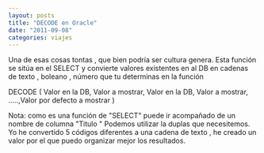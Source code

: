 ```yaml
---
layout: posts
title: "DECODE en Oracle"
date: "2011-09-08"
categories: viajes
---
```


Una de esas cosas tontas , que bien podría ser cultura genera. Esta función se sitúa en el SELECT y convierte valores existentes en al DB en cadenas de texto , boleano , número que tu determinas en la función

DECODE ( Valor en la DB, Valor a mostrar, Valor en la DB, Valor a mostrar, .....,Valor por defecto a mostrar )

Nota: como es una función de "SELECT" puede ir acompañado de un nombre de columna "Titulo " Podemos utilizar la duplas que necesitemos. Yo he convertido 5 códigos diferentes a una cadena de texto , he creado un valor por el que puedo organizar mejor los resultados.
